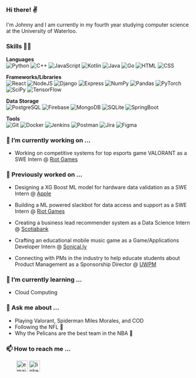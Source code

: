 ### Hi there! ✌️

I'm Johnny and I am currently in my fourth year studying computer science at the University of Waterloo.

### Skills 👨‍💻
**Languages**</br>
![Python](https://img.shields.io/badge/Python-ffdb66?logo=python)
![C++](https://img.shields.io/badge/C++-314968?logo=cplusplus)
![JavaScript](https://img.shields.io/badge/JavaScript-ec1a8c?logo=javascript)
![Kotlin](https://img.shields.io/badge/Kotlin-ff4b58?logo=kotlin)
![Java](https://img.shields.io/badge/Java-e0211b?logo=java)
![Go](https://img.shields.io/badge/Go-fddd1c?logo=go)
![HTML](https://img.shields.io/badge/HTML-e4e4e4?logo=html5)
![CSS](https://img.shields.io/badge/CSS-30ace0?logo=css3)

**Frameworks/Libraries**</br>
![React](https://img.shields.io/badge/React-282c34?logo=react)
![NodeJS](https://img.shields.io/badge/Node.js-333333?logo=nodedotjs)
![Django](https://img.shields.io/badge/django-%23092E20.svg?&logo=django)
![Express](https://img.shields.io/badge/Express-black?logo=express)
![NumPy](https://img.shields.io/badge/numpy-%23013243.svg?&logo=numpy&logoColor=white)
![Pandas](https://img.shields.io/badge/pandas-%23150458.svg?&logo=pandas&logoColor=white)
![PyTorch](https://img.shields.io/badge/PyTorch-%23EE4C2C.svg?&logo=PyTorch&logoColor=white)
![SciPy](https://img.shields.io/badge/SciPy-%230C55A5.svg?&logo=scipy&logoColor=%white)
![TensorFlow](https://img.shields.io/badge/TensorFlow-%23FF6F00.svg?&logo=TensorFlow&logoColor=white)

**Data Storage**</br>
![PostgreSQL](https://img.shields.io/badge/PostgreSQL-e7eae8?logo=postgresql)
![Firebase](https://img.shields.io/badge/Firebase-1967d3?logo=firebase)
![MongoDB](https://img.shields.io/badge/MongoDB-424950?logo=mongodb)
![SQLite](https://img.shields.io/badge/sqlite-%2307405e.svg?&logo=sqlite&logoColor=white)
![SpringBoot](https://img.shields.io/badge/SpringBoot-6DB33F?style=flat-square&logo=Spring&logoColor=white)

**Tools**</br>
![Git](https://img.shields.io/badge/Git-efefe7?logo=git)
![Docker](https://img.shields.io/badge/Docker-012b66?logo=docker)
![Jenkins](https://img.shields.io/badge/jenkins-%232C5263.svg?&logo=jenkins&logoColor=white)
![Postman](https://img.shields.io/badge/Postman-ffffff?logo=postman)
![Jira](https://img.shields.io/badge/Jira-0052cc?logo=jira)
![Figma](https://img.shields.io/badge/Figma-0ac97f?logo=figma)

### 🔭 I’m currently working on ...
* Working on competitive systems for top esports game VALORANT as a SWE Intern @ [Riot Games](https://www.riotgames.com/en)

### 👯 Previously worked on ... 
* Designing a XG Boost ML model for hardware data validation as a SWE Intern @ [Apple](https://www.apple.com/)
* Building a ML powered slackbot for data access and support as a SWE Intern @ [Riot Games](https://www.riotgames.com/en)
* Creating a business lead recommender system as a Data Science Intern @ [Scotiabank](https://www.scotiabank.com/ca/en/personal.html)
* Crafting an educational mobile music game as a Game/Applications Developer Intern @ [Sonical.ly](https://www.sonical.ly/)

* Connecting with PMs in the industry to help educate students about Product Management as a Sponsorship Director @ [UWPM](https://www.instagram.com/uwaterloopm/?hl=en)

### 🌱 I’m currently learning ...
* Cloud Computing 

### 💬 Ask me about ...
* Playing Valorant, Spiderman Miles Morales, and COD
* Following the NFL 🏈
* Why the Pelicans are the best team in the NBA 🏀

### 📫 How to reach me ...
&nbsp;&nbsp;&nbsp;&nbsp;&nbsp;&nbsp;
<a href="mailto:johnnyleung2001@google.com"><img width=30 src="https://img.icons8.com/color/96/000000/gmail.png" alt="email"/></a>
<a href="https://www.linkedin.com/in/johnny-leung10/"><img width=30 src="https://img.icons8.com/color/96/000000/linkedin.png" alt="linkedin"/></a>

